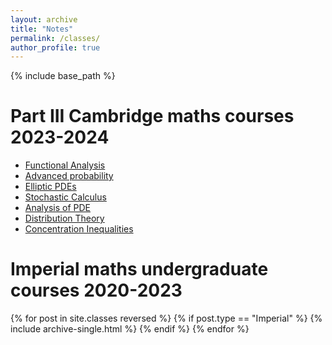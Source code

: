 ```yaml
---
layout: archive
title: "Notes"
permalink: /classes/
author_profile: true
---
```


{% include base_path %}

<h1>Part III Cambridge maths courses 2023-2024</h1>
<ul>
<li><a href = "/files/Part_III_Functional_Analysis_Michaelmas_2023.pdf">Functional Analysis</a></li>
<li><a href = "/files/Part_III_Advanced_Probability_Michaelmas_2023.pdf">Advanced probability</a></li>
<li><a href = "/files/Elliptic%20PDEs.pdf">Elliptic PDEs</a></li>
<li><a href = "/files/Stochastic%20Calculus%20handrwitten%20notes.pdf">Stochastic Calculus</a></li>
<li><a href = "/files/Analysis of PDE.pdf">Analysis of PDE</a></li>
<li><a href = "/files/Distribution%20Theory.pdf">Distribution Theory</a></li>
<li><a href = "/files/Concentration%20Inequalities.pdf">Concentration Inequalities</a></li>
</ul>

<h1>Imperial maths undergraduate courses 2020-2023</h1>
{% for post in site.classes reversed %}
  {% if post.type == "Imperial" %}
    {% include archive-single.html %}
  {% endif %}
{% endfor %}

